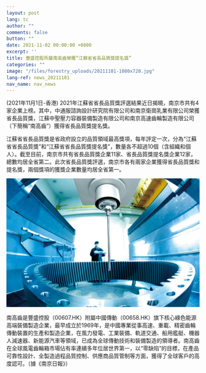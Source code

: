 ```yaml
---
layout: post
lang: tc
author: ""
comments: false
button: ""
date: 2021-11-02 00:00:00 +0800
excerpt: ''
title: 豐盛控股所屬南高齒榮獲“江蘇省省長品質獎提名獎”
categories: ""
image: "/files/forestry_uploads/20211101-1080x720.jpg"
lang-ref: news_20211101
nav_name: nav_news
---
```


(2021年11月1日-香港) 2021年江蘇省省長品質獎評選結果近日揭曉，南京市共有4家企業上榜。其中，中通服諮詢設計研究院有限公司和南京衛崗乳業有限公司榮獲省長品質獎，江蘇中聖壓力容器裝備製造有限公司和南京高速齒輪製造有限公司（下簡稱“南高齒”）獲得省長品質獎提名獎。

江蘇省省長品質獎是省政府設立的品質領域最高獎項，每年評定一次，分為“江蘇省省長品質獎”和“江蘇省省長品質獎提名獎”，數量各不超過10個（含組織和個人）。截至目前，南京市共有省長品質獎企業11家、省長品質獎提名獎企業12家，總數均居全省第二。此次省長品質獎評選，南京市各有兩家企業獲得省長品質獎和提名獎，兩個獎項的獲獎企業數量均居全省第一。

![](/files/forestry_uploads/20211101-1080x720.jpg)

南高齒是豐盛控股（00607.HK）附屬中國傳動（00658.HK）旗下核心綠色能源高端裝備製造企業，最早成立於1969年，是中國專業從事高速、重載、精密齒輪傳動裝置的生產和製造企業，在風力發電、工業裝備、軌道交通、船用艦艇、機器人減速器、新能源汽車等領域，已成為全球傳動技術和裝備製造的領導者。南高齒在全球風電齒輪箱市場佔有率連續多年位居世界第一，以“零缺陷”的目標，在產品可靠性設計、全製造過程品質控制、供應商品質管制等方面，獲得了全球客戶的高度認可。（據《南京日報》）

